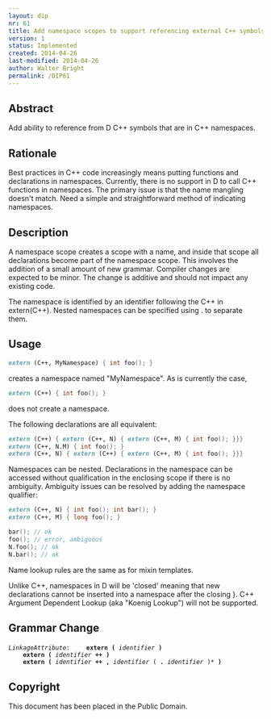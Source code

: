 ```yaml
---
layout: dip
nr: 61
title: Add namespace scopes to support referencing external C++ symbols in C++ namespaces
version: 1
status: Implemented
created: 2014-04-26
last-modified: 2014-04-26
author: Walter Bright
permalink: /DIP61
---
```


Abstract
--------

Add ability to reference from D C++ symbols that are in C++ namespaces.

Rationale
---------

Best practices in C++ code increasingly means putting functions and
declarations in namespaces. Currently, there is no support in D to call
C++ functions in namespaces. The primary issue is that the name mangling
doesn't match. Need a simple and straightforward method of indicating
namespaces.

Description
-----------

A namespace scope creates a scope with a name, and inside that scope all
declarations become part of the namespace scope. This involves the
addition of a small amount of new grammar. Compiler changes are expected
to be minor. The change is additive and should not impact any existing
code.

The namespace is identified by an identifier following the C++ in
extern(C++). Nested namespaces can be specified using . to separate
them.

Usage
-----

```d
extern (C++, MyNamespace) { int foo(); }
```

creates a namespace named "MyNamespace". As is currently the case,

```d
extern (C++) { int foo(); }
```

does not create a namespace.

The following declarations are all equivalent:

```d
extern (C++) { extern (C++, N) { extern (C++, M) { int foo(); }}}
extern (C++, N.M) { int foo(); }
extern (C++, N) { extern (C++) { extern (C++, M) { int foo(); }}}
```

Namespaces can be nested. Declarations in the namespace can be accessed
without qualification in the enclosing scope if there is no ambiguity.
Ambiguity issues can be resolved by adding the namespace qualifier:

```d
extern (C++, N) { int foo(); int bar(); }
extern (C++, M) { long foo(); }

bar(); // ok
foo(); // error, ambiguous
N.foo(); // ok
N.bar(); // ok
```

Name lookup rules are the same as for mixin templates.

Unlike C++, namespaces in D will be 'closed' meaning that new
declarations cannot be inserted into a namespace after the closing }.
C++ Argument Dependent Lookup (aka "Koenig Lookup") will not be
supported.

Grammar Change
--------------

<i>`LinkageAttribute`</i>`:`
`    `<b>`extern`</b>` `<b>`(`</b>` `<i>`identifier`</i>` `<b>`)`</b>\
`    `<b>`extern`</b>` `<b>`(`</b>` `<i>`identifier`</i>` `<b>`++`</b>` `<b>`)`</b>\
`    `<b>`extern`</b>` `<b>`(`</b>` `<i>`identifier`</i>` `<b>`++`</b>` `<b>`,`</b>` `<i>`identifier`</i>` ( `<b>`.`</b>` `<i>`identifier`</i>` )* `<b>`)`</b>

Copyright
---------

This document has been placed in the Public Domain.
